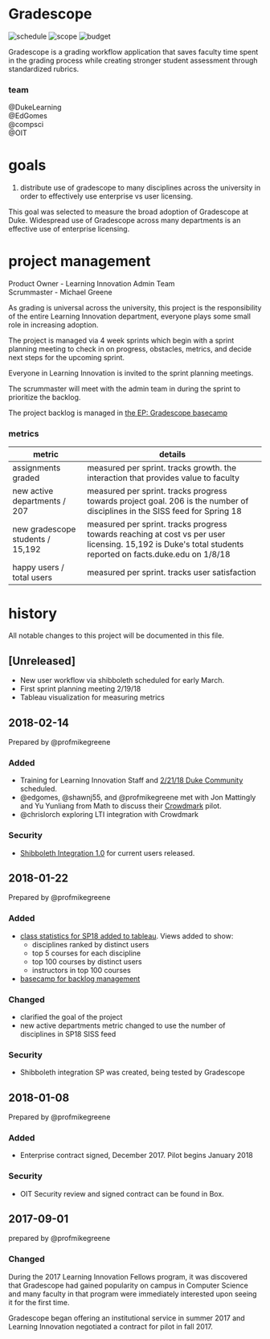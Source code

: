 # Gradescope

![schedule](https://img.shields.io/badge/schedule-good-brightgreen.svg)
![scope](https://img.shields.io/badge/scope-good-brightgreen.svg)
![budget](https://img.shields.io/badge/budget-good-brightgreen.svg)

Gradescope is a grading workflow application that saves faculty time spent in the grading process while creating stronger student assessment through standardized rubrics.

### team
@DukeLearning  
@EdGomes  
@compsci    
@OIT

# goals
1. distribute use of gradescope to many disciplines across the university in order to effectively use enterprise vs user licensing.

This goal was selected to measure the broad adoption of Gradescope at Duke. Widespread use of Gradescope across many departments is an effective use of enterprise licensing.

# project management
Product Owner - Learning Innovation Admin Team  
Scrummaster - Michael Greene

As grading is universal across the university, this project is the responsibility of the entire Learning Innovation department, everyone plays some small role in increasing adoption. 

The project is managed via 4 week sprints which begin with a sprint planning meeting to check in on progress, obstacles, metrics, and decide next steps for the upcoming sprint.

Everyone in Learning Innovation is invited to the sprint planning meetings.

The scrummaster will meet with the admin team in during the sprint to prioritize the backlog.

The project backlog is managed in [the EP: Gradescope basecamp](https://3.basecamp.com/3615344/projects/6132066)

### metrics

metric | details
---|---
assignments graded | measured per sprint. tracks growth. the interaction that provides value to faculty
new active departments / 207 | measured per sprint. tracks progress towards project goal. 206 is the number of disciplines in the SISS feed for Spring 18
new gradescope students / 15,192  | measured per sprint. tracks progress towards reaching at cost vs per user licensing. 15,192 is Duke's total students reported on facts.duke.edu on 1/8/18
happy users / total users | measured per sprint. tracks user satisfaction

# history 
All notable changes to this project will be documented in this file.

## [Unreleased]
* New user workflow via shibboleth scheduled for early March.
* First sprint planning meeting 2/19/18
* Tableau visualization for measuring metrics

## 2018-02-14
Prepared by @profmikegreene
### Added
* Training for Learning Innovation Staff and [2/21/18 Duke Community](https://duke.libcal.com/event/3995814) scheduled.
* @edgomes, @shawnj55, and @profmikegreene met with Jon Mattingly and Yu Yunliang from Math to discuss their [Crowdmark](https://crowdmark.com) pilot.
* @chrislorch exploring LTI integration with Crowdmark

### Security
* [Shibboleth Integration 1.0](https://gradescope.com/help#help-center-item-faq-sso) for current users released. 

## 2018-01-22
Prepared by @profmikegreene
### Added
* [class statistics for SP18 added to tableau](https://tableau.oit.duke.edu/#/site/prod/workbooks/11455/views). Views added to show:
    * disciplines ranked by distinct users
    * top 5 courses for each discipline
    * top 100 courses by distinct users
    * instructors in top 100 courses
* [basecamp for backlog management](https://3.basecamp.com/3615344/projects/6132066)

### Changed
* clarified the goal of the project
* new active departments metric changed to use the number of disciplines in SP18 SISS feed

### Security
* Shibboleth integration SP was created, being tested by Gradescope

## 2018-01-08
Prepared by @profmikegreene

### Added
* Enterprise contract signed, December 2017. Pilot begins January 2018

### Security
* OIT Security review and signed contract can be found in Box.

## 2017-09-01
prepared by @profmikegreene

### Changed
During the 2017 Learning Innovation Fellows program, it was discovered that Gradescope had gained popularity on campus in Computer Science and many faculty in that program were immediately interested upon seeing it for the first time.

Gradescope began offering an institutional service in summer 2017 and Learning Innovation negotiated a contract for pilot in fall 2017.
